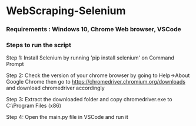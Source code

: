 # WebScraping-Selenium

### Requirements : Windows 10, Chrome Web browser, VSCode   

###  Steps to run the script  

Step 1: Install Selenium by running 'pip install selenium' on Command Prompt   

Step 2: Check the version of your chrome browser by going to Help->About Google Chrome then go to https://chromedriver.chromium.org/downloads and download chromedriver accordingly

Step 3: Extract the downloaded folder and copy chromedriver.exe to C:\Program Files (x86)  

Step 4: Open the main.py file in VSCode and run it 
